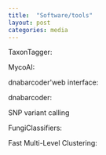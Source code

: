 ```yaml
---
title:  "Software/tools"
layout: post
categories: media
---
```


TaxonTagger: 

MycoAI:

dnabarcoder'web interface:

dnabarcoder:

SNP variant calling

FungiClassifiers:

Fast Multi-Level Clustering:
